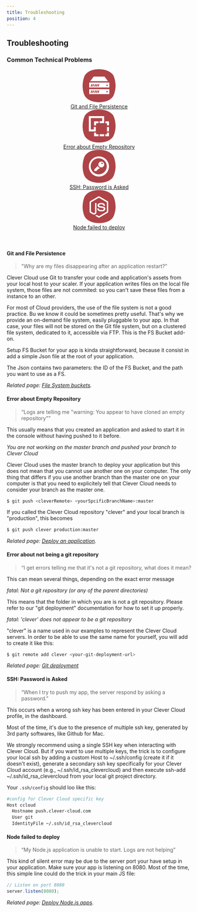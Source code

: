 ```yaml
---
title: Troubleshooting
position: 4
---
```


## Troubleshooting

### Common Technical Problems


<div class="row-fluid">
  <div class="span3">
    <a href="#git-and-file-persistence">
      <center>
        <img  src="/assets/images/faq/git_persistence.png" alt="instance">
      </center>
      <div class="cc_service__title" style="text-align:center">Git and File Persistence</div>
    </a>
  </div>
  <div class="span3">
    <a href="#error-about-empty-repository">
      <center>
        <img  src="/assets/images/faq/empty_repo.png" alt="instance">
      </center>
      <div class="cc_service__title" style="text-align:center">
        Error about Empty Repository
      </div>
    </a>
  </div>
  <div class="span3">
    <a href="#ssh-password-is-asked">
      <center>
        <img  src="/assets/images/faq/password_asked.png" alt="instance">
      </center>
      <div class="cc_service__title" style="text-align:center">
        SSH: Password is Asked
      </div>
    </a>
  </div>
  <div class="span3">
    <a href="/scala/">
      <center>
        <img  src="/assets/images/faq/node_fail.png" alt="instance">
      <center>
        <div class="cc_service__title" style="text-align:center">
          Node failed to deploy
        </div>
    </a>
  </div>
</div>
<br><br>

#### <i class="icon-double-angle-right"></i> Git and File Persistence

> "Why are my files disappearing after an application restart?”

Clever Cloud use Git to transfer your code and application's assets from your local host to your scaler. If your application writes files on the local file system, those files are not commited: so you can't save these files from a instance to an other.

For most of Cloud providers, the use of the file system is not a good practice. Bu we know it could be sometimes pretty useful. That's why we provide an on-demand file system, easily pluggable to your app. In that case, your files will not be stored on the Git file system, but on a clustered file system, dedicated to it, accessible via FTP. This is the FS Bucket add-on.

Setup FS Bucket for your app is kinda straightforward, because it consist in add a simple Json file at the root of your application.

The Json contains two parameters: the ID of the FS Bucket, and the path you want to use as a FS.

*Related page: [File System buckets](/databases-and-services/fs-buckets/).*


#### <i class="icon-double-angle-right"></i> Error about Empty Repository

> “Logs are telling me \"warning: You appear to have cloned an empty repository\"”

This usually means that you created an application and asked to start it in the console without having pushed to it before.

*You are not working on the master branch and pushed your branch to Clever Cloud*

Clever Cloud uses the master branch to deploy your application but this does not mean that you cannot use another one on your computer.
The only thing that differs if you use another branch than the master one on your computer is that you need to explicitely tell that Clever Cloud needs to consider your branch as the master one.

```bash
$ git push <cleverRemote> <yourSpcificBranchName>:master
```

If you called the Clever Cloud repository "clever" and your local branch is "production", this becomes

```bash
$ git push clever production:master
```

*Related page: [Deploy an application](/clever-cloud-overview/add-application/).*

#### <i class="icon-double-angle-right"></i> Error about not being a git repository

> “I get errors telling me that it's not a git repository, what does it mean?

This can mean several things, depending on the exact error message

*fatal: Not a git repository (or any of the parent directories)*

This means that the folder in which you are is not a git repository.
Please refer to our "git deployment" documentation for how to set it up properly.

*fatal: 'clever' does not appear to be a git repository*

"clever" is a name used in our examples to represent the Clever Cloud servers.
In order to be able to use the same name for yourself, you will add to create it like this:

```bash
$ git remote add clever <your-git-deployment-url>
```

*Related page: [Git deployment](/clever-cloud-overview/add-application/)*

#### <i class="icon-double-angle-right"></i> SSH: Password is Asked

> “When I try to push my app, the server respond by asking a password.”

This occurs when a wrong ssh key has been entered in your Clever Cloud profile, in the dashboard.

Most of the time, it's due to the presence of multiple ssh key, generated by 3rd party softwares, like Github for Mac.

We strongly recommend using a single SSH key when interacting with Clever Cloud. But if you want to use multiple keys, the trick is to configure your local ssh by adding a custom Host to ~/.ssh/config (create it if it doesn't exist), generate a secondary ssh key specifically for your Clever Cloud account (e.g., ~/.ssh/id_rsa_clevercloud) and then execute ssh-add ~/.ssh/id_rsa_clevercloud from your local git project directory.

Your `.ssh/config` should loo like this:

```bash
#config for Clever Cloud specific key
Host ccloud
  Hostname push.clever-cloud.com
  User git
  IdentityFile ~/.ssh/id_rsa_clevercloud
```

#### <i class="icon-double-angle-right"></i> Node failed to deploy

> “My Node.js application is unable to start. Logs are not helping”

This kind of silent error may be due to the server port your have setup in your application. Make sure your app is listening on 8080.
Most of the time, this simple line could do the trick in your main JS file:

```javascript
// Listen on port 8080
server.listen(8080);
```

*Related page: [Deploy Node.js apps](/nodejs/nodejs/).*

